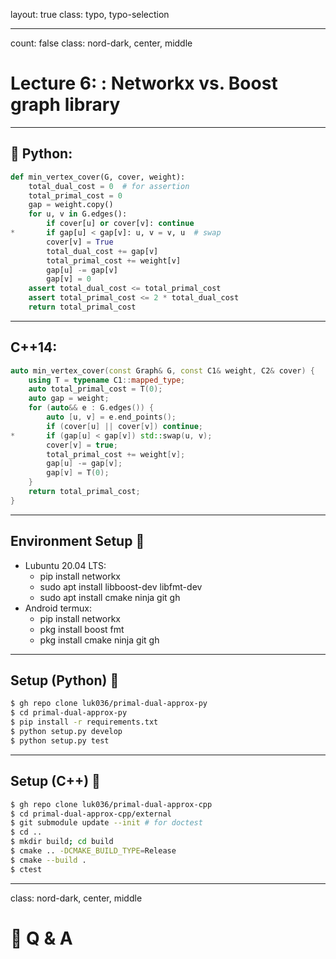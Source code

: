 layout: true
class: typo, typo-selection

---

count: false
class: nord-dark, center, middle

# Lecture 6: : Networkx vs. Boost graph library

---

## 🐍 Python:

```python
def min_vertex_cover(G, cover, weight):
    total_dual_cost = 0  # for assertion
    total_primal_cost = 0
    gap = weight.copy()
    for u, v in G.edges():
        if cover[u] or cover[v]: continue
*       if gap[u] < gap[v]: u, v = v, u  # swap
        cover[v] = True
        total_dual_cost += gap[v]
        total_primal_cost += weight[v]
        gap[u] -= gap[v]
        gap[v] = 0
    assert total_dual_cost <= total_primal_cost
    assert total_primal_cost <= 2 * total_dual_cost
    return total_primal_cost
```

---

## C++14:

```cpp
auto min_vertex_cover(const Graph& G, const C1& weight, C2& cover) {
    using T = typename C1::mapped_type;
    auto total_primal_cost = T(0);
    auto gap = weight;
    for (auto&& e : G.edges()) {
        auto [u, v] = e.end_points();
        if (cover[u] || cover[v]) continue;
*       if (gap[u] < gap[v]) std::swap(u, v);
        cover[v] = true;
        total_primal_cost += weight[v];
        gap[u] -= gap[v];
        gap[v] = T(0);
    }
    return total_primal_cost;
}
```

---

## Environment Setup 🔧

- Lubuntu 20.04 LTS:
  - pip install networkx
  - sudo apt install libboost-dev libfmt-dev
  - sudo apt install cmake ninja git gh
- Android termux:
  - pip install networkx
  - pkg install boost fmt
  - pkg install cmake ninja git gh

---

## Setup (Python) 🔧

```bash
$ gh repo clone luk036/primal-dual-approx-py
$ cd primal-dual-approx-py
$ pip install -r requirements.txt
$ python setup.py develop
$ python setup.py test
```

---

## Setup (C++) 🔧

```bash
$ gh repo clone luk036/primal-dual-approx-cpp
$ cd primal-dual-approx-cpp/external
$ git submodule update --init # for doctest
$ cd ..
$ mkdir build; cd build
$ cmake .. -DCMAKE_BUILD_TYPE=Release
$ cmake --build .
$ ctest
```

---

class: nord-dark, center, middle

# 🙋 Q & A
